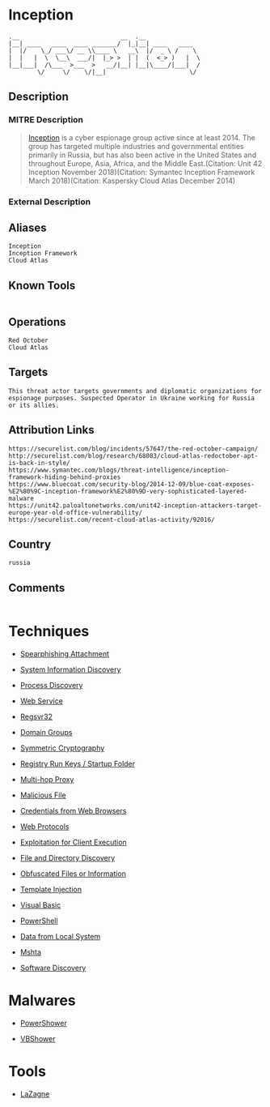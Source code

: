 
# Inception

```
.__                            __  .__               
|__| ____   ____  ____ _______/  |_|__| ____   ____  
|  |/    \_/ ___\/ __ \\____ \   __\  |/  _ \ /    \ 
|  |   |  \  \__\  ___/|  |_> >  | |  (  <_> )   |  \
|__|___|  /\___  >___  >   __/|__| |__|\____/|___|  /
        \/     \/    \/|__|                       \/ 

```

## Description

### MITRE Description

> [Inception](https://attack.mitre.org/groups/G0100) is a cyber espionage group active since at least 2014. The group has targeted multiple industries and governmental entities primarily in Russia, but has also been active in the United States and throughout Europe, Asia, Africa, and the Middle East.(Citation: Unit 42 Inception November 2018)(Citation: Symantec Inception Framework March 2018)(Citation: Kaspersky Cloud Atlas December 2014)

### External Description

> 

## Aliases

```
Inception
Inception Framework
Cloud Atlas
```

## Known Tools

```

```

## Operations

```
Red October
Cloud Atlas
```

## Targets

```
This threat actor targets governments and diplomatic organizations for espionage purposes. Suspected Operator in Ukraine working for Russia or its allies.
```

## Attribution Links

```
https://securelist.com/blog/incidents/57647/the-red-october-campaign/
http://securelist.com/blog/research/68083/cloud-atlas-redoctober-apt-is-back-in-style/
https://www.symantec.com/blogs/threat-intelligence/inception-framework-hiding-behind-proxies
https://www.bluecoat.com/security-blog/2014-12-09/blue-coat-exposes-%E2%80%9C-inception-framework%E2%80%9D-very-sophisticated-layered-malware
https://unit42.paloaltonetworks.com/unit42-inception-attackers-target-europe-year-old-office-vulnerability/
https://securelist.com/recent-cloud-atlas-activity/92016/
```

## Country

```
russia
```

## Comments

```

```

# Techniques


* [Spearphishing Attachment](../techniques/Spearphishing-Attachment.md)

* [System Information Discovery](../techniques/System-Information-Discovery.md)
    
* [Process Discovery](../techniques/Process-Discovery.md)
    
* [Web Service](../techniques/Web-Service.md)
    
* [Regsvr32](../techniques/Regsvr32.md)
    
* [Domain Groups](../techniques/Domain-Groups.md)
    
* [Symmetric Cryptography](../techniques/Symmetric-Cryptography.md)
    
* [Registry Run Keys / Startup Folder](../techniques/Registry-Run-Keys---Startup-Folder.md)
    
* [Multi-hop Proxy](../techniques/Multi-hop-Proxy.md)
    
* [Malicious File](../techniques/Malicious-File.md)
    
* [Credentials from Web Browsers](../techniques/Credentials-from-Web-Browsers.md)
    
* [Web Protocols](../techniques/Web-Protocols.md)
    
* [Exploitation for Client Execution](../techniques/Exploitation-for-Client-Execution.md)
    
* [File and Directory Discovery](../techniques/File-and-Directory-Discovery.md)
    
* [Obfuscated Files or Information](../techniques/Obfuscated-Files-or-Information.md)
    
* [Template Injection](../techniques/Template-Injection.md)
    
* [Visual Basic](../techniques/Visual-Basic.md)
    
* [PowerShell](../techniques/PowerShell.md)
    
* [Data from Local System](../techniques/Data-from-Local-System.md)
    
* [Mshta](../techniques/Mshta.md)
    
* [Software Discovery](../techniques/Software-Discovery.md)
    

# Malwares


* [PowerShower](../malwares/PowerShower.md)

* [VBShower](../malwares/VBShower.md)
    

# Tools


* [LaZagne](../tools/LaZagne.md)

